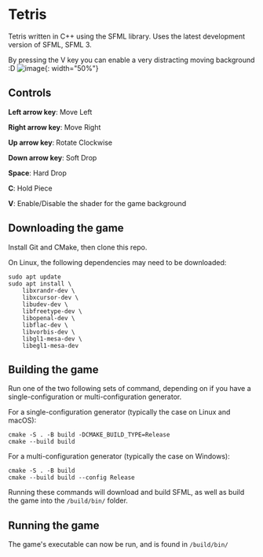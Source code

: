 
# Tetris
Tetris written in C++ using the SFML library. Uses the latest development version of SFML, SFML 3.

By pressing the V key you can enable a very distracting moving background :D
![image](https://github.com/Alexander-Tengborg/Tetris/assets/14126933/a52d1393-01a0-4904-987b-8421bc86b267){: width="50%"}


## Controls
**Left arrow key**: Move Left

**Right arrow key**: Move Right

**Up arrow key**: Rotate Clockwise

**Down arrow key**: Soft Drop

**Space**: Hard Drop

**C**: Hold Piece

**V**: Enable/Disable the shader for the game background

## Downloading the game
Install Git and CMake, then clone this repo.

On Linux, the following dependencies may need to be downloaded:
```
sudo apt update
sudo apt install \
    libxrandr-dev \
    libxcursor-dev \
    libudev-dev \
    libfreetype-dev \
    libopenal-dev \
    libflac-dev \
    libvorbis-dev \
    libgl1-mesa-dev \
    libegl1-mesa-dev
```


## Building the game

Run one of the two following sets of command, depending on if you have a single-configuration or multi-configuration generator.

For a single-configuration generator (typically the case on Linux and macOS):
```
cmake -S . -B build -DCMAKE_BUILD_TYPE=Release
cmake --build build
```

For a multi-configuration generator (typically the case on Windows):
```
cmake -S . -B build
cmake --build build --config Release
```

Running these commands will download and build SFML, as well as build the game into the ```/build/bin/``` folder.

## Running the game
The game's executable can now be run, and is found in ```/build/bin/```
